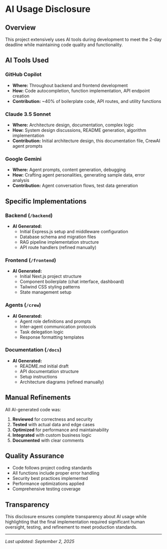 # AI Usage Disclosure

## Overview

This project extensively uses AI tools during development to meet the 2-day deadline while maintaining code quality and functionality.

## AI Tools Used

### GitHub Copilot

- **Where:** Throughout backend and frontend development
- **How:** Code autocompletion, function implementation, API endpoint creation
- **Contribution:** ~40% of boilerplate code, API routes, and utility functions

### Claude 3.5 Sonnet

- **Where:** Architecture design, documentation, complex logic
- **How:** System design discussions, README generation, algorithm implementation
- **Contribution:** Initial architecture design, this documentation file, CrewAI agent prompts

### Google Gemini

- **Where:** Agent prompts, content generation, debugging
- **How:** Crafting agent personalities, generating sample data, error analysis
- **Contribution:** Agent conversation flows, test data generation

## Specific Implementations

### Backend (`/backend`)

- **AI Generated:**
  - Initial Express.js setup and middleware configuration
  - Database schema and migration files
  - RAG pipeline implementation structure
  - API route handlers (refined manually)

### Frontend (`/frontend`)

- **AI Generated:**
  - Initial Next.js project structure
  - Component boilerplate (chat interface, dashboard)
  - Tailwind CSS styling patterns
  - State management setup

### Agents (`/crew`)

- **AI Generated:**
  - Agent role definitions and prompts
  - Inter-agent communication protocols
  - Task delegation logic
  - Response formatting templates

### Documentation (`/docs`)

- **AI Generated:**
  - README.md initial draft
  - API documentation structure
  - Setup instructions
  - Architecture diagrams (refined manually)

## Manual Refinements

All AI-generated code was:

1. **Reviewed** for correctness and security
2. **Tested** with actual data and edge cases
3. **Optimized** for performance and maintainability
4. **Integrated** with custom business logic
5. **Documented** with clear comments

## Quality Assurance

- Code follows project coding standards
- All functions include proper error handling
- Security best practices implemented
- Performance optimizations applied
- Comprehensive testing coverage

## Transparency

This disclosure ensures complete transparency about AI usage while highlighting that the final implementation required significant human oversight, testing, and refinement to meet production standards.

---

_Last updated: September 2, 2025_
